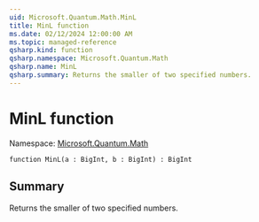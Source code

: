 ```yaml
---
uid: Microsoft.Quantum.Math.MinL
title: MinL function
ms.date: 02/12/2024 12:00:00 AM
ms.topic: managed-reference
qsharp.kind: function
qsharp.namespace: Microsoft.Quantum.Math
qsharp.name: MinL
qsharp.summary: Returns the smaller of two specified numbers.
---
```


# MinL function

Namespace: [Microsoft.Quantum.Math](xref:Microsoft.Quantum.Math)

```qsharp
function MinL(a : BigInt, b : BigInt) : BigInt
```

## Summary
Returns the smaller of two specified numbers.
